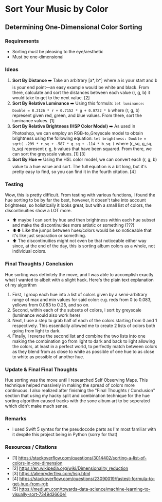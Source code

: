 # Sort Your Music by Color

## Determining One-Dimensional Color Sorting

### Requirements
- Sorting must be pleasing to the eye/aesthetic
- Must be one-dimensional

### Ideas
1. **Sort By Distance** ➡️ Take an arbitrary [a*, b*] where a is your start and b is your end point—an easy example would be white and black. From there, calculate and sort the distances between each value (r, g, b) it would take to get to the next value. [2]
2. **Sort By Relative Luminance** ➡️ Using this formula: `let luminance: Double = 0.2126 * r + 0.7152 * g + 0.0722 * b` where (r, g, b) represent given red, green, and blue values. From there, sort the luminance values. [1]
3. **Sort By Relative Brightness (HSP Color Model)** ➡️ As used in Photoshop, we can employ an RGB-to_Greyscale model to obtain brightness using the following equation: `let brightness: Double = sqrt( .299 * r_sq + .587 * g_sq + .114 * b_sq )` where (r_sq, g_sq, b_sq) represent r, g, b values that have been squared. From there, we can sort the greyscale values. [1] [3]
4. **Sort By Hue** ➡️ Using the HSL color model, we can convert each (r, g, b) value to a hue value and sort. The full equation is a bit long, but it's pretty easy to find, so you can find it in the fourth citation. [4]

### Testing
Wow, this is pretty difficult. From testing with various functions, I found the hue sorting to be by far the best, however, it doesn't take into account brightness, so holistically it looks great, but with a small list of colors, the discontinuities show a LOT more.
- ⬆️ maybe I can sort by hue and then brightness within each hue subset and make the discontinuities more artistic or something (???)
- ⬆️⬆️ Like the jumps between hues/colors would be so noticeable that it's like just separation or something.
- ⬆️ The discontinuities might not even be that noticeable either way since, at the end of the day, this is sorting album colors as a whole, not individual colors.

### Final Thoughts / Conclusion
Hue sorting was definitely the move, and I was able to accomplish exactly what I wanted to albeit with a slight hack. Here's the plain text explanation of my algorithm
1. First, I group each hue into a list of colors given by a semi-arbitrary range of max and min values for said color: e.g. reds from 0 to 0.083, yellows from 0.083 to 0.25, and so on.
2. Second, within each of the subsets of colors, I sort by greyscale (luminance would also work here)
3. Next, I use a step to grab half of each of the colors starting from 0 and 1 respectively. This essentially allowed me to create 2 lists of colors both going from light to dark.
4. Finally, I reverse the second list and combine the two lists into one making the combination go from light to dark and back to light allowing the colors, at least in a perfect world, to perfectly match between colors as they blend from as close to white as possible of one hue to as close to white as possible of another hue.

### Update & Final Final Thoughts
Hue sorting was the move until I researched Self Observing Maps. This technique helped massively in making the spread of colors more continuous. I also realized after finishing the "Final Thoughts / Conclusion" section that using my hacky split and combination technique for the hue sorting algorithm caused tracks with the sone album art to be seperated which didn't make much sense.

### Remarks
 - I used Swift 5 syntax for the pseudocode parts as I'm most familiar with it despite this project being in Python (sorry for that)

### Resources / Citations
- [1] https://stackoverflow.com/questions/3014402/sorting-a-list-of-colors-in-one-dimension
- [2] https://en.wikipedia.org/wiki/Dimensionality_reduction
- [3] https://alienryderflex.com/hsp.html
- [4] https://stackoverflow.com/questions/23090019/fastest-formula-to-get-hue-from-rgb
- [5] https://medium.com/towards-data-science/machine-learning-to-visually-sort-7349d3660e1
